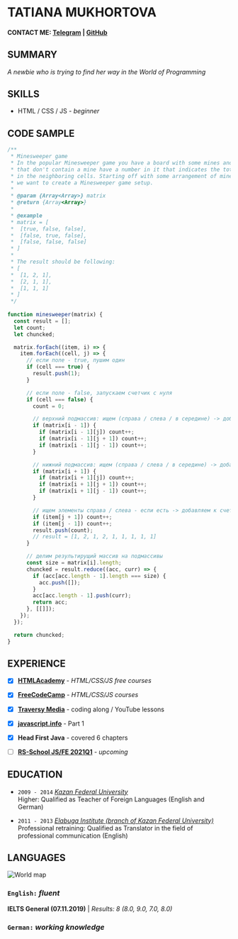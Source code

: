 # TATIANA MUKHORTOVA


#### CONTACT ME: [Telegram](https://t.me/katiadeo) | [GitHub](https://github.com/katiadeo)


## SUMMARY
*A newbie who is trying to find her way in the World of Programming*  


## SKILLS
* HTML / CSS / JS - *beginner*


## CODE SAMPLE

```javascript
/**
 * Minesweeper game
 * In the popular Minesweeper game you have a board with some mines and those cells
 * that don't contain a mine have a number in it that indicates the total number of mines
 * in the neighboring cells. Starting off with some arrangement of mines
 * we want to create a Minesweeper game setup.
 *
 * @param {Array<Array>} matrix
 * @return {Array<Array>}
 *
 * @example
 * matrix = [
 *  [true, false, false],
 *  [false, true, false],
 *  [false, false, false]
 * ]
 *
 * The result should be following:
 * [
 *  [1, 2, 1],
 *  [2, 1, 1],
 *  [1, 1, 1]
 * ]
 */
 
function minesweeper(matrix) {
  const result = [];
  let count;
  let chuncked;

  matrix.forEach((item, i) => {
    item.forEach((cell, j) => {
      // если поле - true, пушим один
      if (cell === true) {
        result.push(1);
      }

      // если поле - false, запускаем счетчик с нуля
      if (cell === false) {
        count = 0;

        // верхний подмассив: ищем (справа / слева / в середине) -> добавляем к счетчику один
        if (matrix[i - 1]) {
          if (matrix[i - 1][j]) count++;
          if (matrix[i - 1][j + 1]) count++;
          if (matrix[i - 1][j - 1]) count++;
        }

        // нижний подмассив: ищем (справа / слева / в середине) -> добавляем к счетчику один
        if (matrix[i + 1]) {
          if (matrix[i + 1][j]) count++;
          if (matrix[i + 1][j + 1]) count++;
          if (matrix[i + 1][j - 1]) count++;
        }

        // ищем элементы справа / слева - если есть -> добавляем к счетчику один
        if (item[j + 1]) count++;
        if (item[j - 1]) count++;
        result.push(count);
        // result = [1, 2, 1, 2, 1, 1, 1, 1, 1]
      }

      // делим результирущий массив на подмассивы
      const size = matrix[i].length;
      chuncked = result.reduce((acc, curr) => {
        if (acc[acc.length - 1].length === size) {
          acc.push([]);
        }
        acc[acc.length - 1].push(curr);
        return acc;
      }, [[]]);
    });
  });

  return chuncked;
}
```

## EXPERIENCE

- [x] [**HTMLAcademy**](https://htmlacademy.ru/study) - *HTML/CSS/JS free courses*
- [x] [**FreeCodeCamp**](https://www.freecodecamp.org/learn/) - *HTML/CSS/JS courses*
- [x] [**Traversy Media**](https://www.traversymedia.com/) - coding along / YouTube lessons
- [x] [**javascript.info**](https://javascript.info/) - Part 1
- [x] **Head First Java** - covered 6 chapters
- [ ] [**RS-School JS/FE 2021Q1**](https://rs.school/js/) - *upcoming*


## EDUCATION
- `2009 - 2014`
[_Kazan Federal University_](https://kpfu.ru/eng)  
Higher:
Qualified as Teacher of Foreign Languages (English and German)

- `2011 - 2013`
[_Elabuga Institute (branch of Kazan Federal University)_](https://kpfu.ru/eng/academic-units/all-institutes-and-faculties/elabuga-institute)  
Professional retraining:
Qualified as Translator in the field of professional communication (English)


## LANGUAGES
![World map](https://github.com/katiadeo/images/blob/main/world_map.bmp)

### `English:` _fluent_  
 __IELTS General (07.11.2019)__ | _Results: 8 (8.0, 9.0, 7.0, 8.0)_  
### `German:` _working knowledge_
